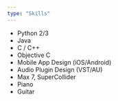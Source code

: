 ```yaml
---
type: "Skills"
---
```


* Python 2/3
* Java 
* C / C++
* Objective C
* Mobile App Design (iOS/Android)
* Audio Plugin Design (VST/AU)
* Max 7, SuperCollider
* Piano
* Guitar

